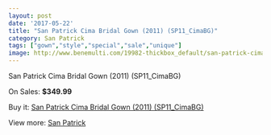 ```yaml
---
layout: post
date: '2017-05-22'
title: "San Patrick Cima Bridal Gown (2011) (SP11_CimaBG)"
category: San Patrick
tags: ["gown","style","special","sale","unique"]
image: http://www.benemulti.com/19982-thickbox_default/san-patrick-cima-bridal-gown-2011-sp11cimabg.jpg
---
```

San Patrick Cima Bridal Gown (2011) (SP11_CimaBG)

On Sales: **$349.99**
<a href="https://www.benemulti.com/en/san-patrick/7528-san-patrick-cima-bridal-gown-2011-sp11cimabg.html"><amp-img layout="responsive" width="600" height="600" src="//www.benemulti.com/19982-thickbox_default/san-patrick-cima-bridal-gown-2011-sp11cimabg.jpg" alt="San Patrick Cima Bridal Gown (2011) (SP11_CimaBG) 0" /></a>
<a href="https://www.benemulti.com/en/san-patrick/7528-san-patrick-cima-bridal-gown-2011-sp11cimabg.html"><amp-img layout="responsive" width="600" height="600" src="//www.benemulti.com/19984-thickbox_default/san-patrick-cima-bridal-gown-2011-sp11cimabg.jpg" alt="San Patrick Cima Bridal Gown (2011) (SP11_CimaBG) 1" /></a>
<a href="https://www.benemulti.com/en/san-patrick/7528-san-patrick-cima-bridal-gown-2011-sp11cimabg.html"><amp-img layout="responsive" width="600" height="600" src="//www.benemulti.com/19983-thickbox_default/san-patrick-cima-bridal-gown-2011-sp11cimabg.jpg" alt="San Patrick Cima Bridal Gown (2011) (SP11_CimaBG) 2" /></a>

Buy it: [San Patrick Cima Bridal Gown (2011) (SP11_CimaBG)](https://www.benemulti.com/en/san-patrick/7528-san-patrick-cima-bridal-gown-2011-sp11cimabg.html "San Patrick Cima Bridal Gown (2011) (SP11_CimaBG)")

View more: [San Patrick](https://www.benemulti.com/en/61-san-patrick "San Patrick")